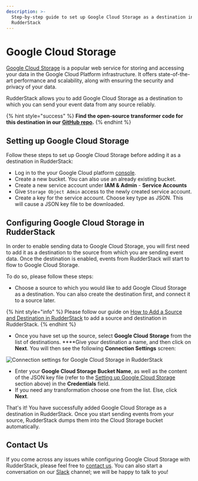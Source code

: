 ```yaml
---
description: >-
  Step-by-step guide to set up Google Cloud Storage as a destination in
  RudderStack
---
```


# Google Cloud Storage

[Google Cloud Storage](https://cloud.google.com/storage) is a popular web service for storing and accessing your data in the Google Cloud Platform infrastructure. It offers state-of-the-art performance and scalability, along with ensuring the security and privacy of your data.

RudderStack allows you to add Google Cloud Storage as a destination to which you can send your event data from any source reliably.

{% hint style="success" %}
**Find the open-source transformer code for this destination in our** [**GitHub repo**](https://github.com/rudderlabs/rudder-transformer/tree/master/v0/destinations/gcs)**.**
{% endhint %}

## Setting up Google Cloud Storage

Follow these steps to set up Google Cloud Storage before adding it as a destination in RudderStack:

* Log in to the your Google Cloud platform [console](https://console.cloud.google.com/).
* Create a new bucket. You can also use an already existing bucket.
* Create a new service account under **IAM & Admin** - **Service Accounts**
* Give `Storage Object Admin` access to the newly created service account.
* Create a key for the service account. Choose key type as JSON. This will cause a JSON key file to be downloaded.

## **Configuring** Google Cloud Storage **in RudderStack**

In order to enable sending data to Google Cloud Storage, you will first need to add it as a destination to the source from which you are sending event data. Once the destination is enabled, events from RudderStack will start to flow to Google Cloud Storage.

To do so, please follow these steps:

* Choose a source to which you would like to add Google Cloud Storage as a destination. You can also create the destination first, and connect it to a source later.

{% hint style="info" %}
Please follow our guide on [How to Add a Source and Destination in RudderStack](https://docs.rudderstack.com/how-to-guides/adding-source-and-destination-rudderstack) to add a source and destination in RudderStack.
{% endhint %}

* Once you have set up the source, select **Google Cloud Storage** from the list of destinations. ****Give your destination a name, and then click on **Next**. You will then see the following **Connection Settings** screen:

![Connection settings for Google Cloud Storage in RudderStack](../../.gitbook/assets/image%20%2814%29%20%281%29.png)

* Enter your **Google Cloud Storage Bucket Name**, as well as the content of the JSON key file \(refer to the [Setting up Google Cloud Storage](https://docs.rudderstack.com/destinations-guides/google-cloud-storage#setting-up-google-cloud-storage) section above\) in the **Credentials** field.
* If you need any transformation choose one from the list. Else, click **Next**.

That's it! You have successfully added Google Cloud Storage as a destination in RudderStack. Once you start sending events from your source, RudderStack dumps them into the Cloud Storage bucket automatically.

## Contact Us

If you come across any issues while configuring Google Cloud Storage with RudderStack, please feel free to [contact us](mailto:%20docs@rudderstack.com). You can also start a conversation on our [Slack](https://resources.rudderstack.com/join-rudderstack-slack) channel; we will be happy to talk to you!

